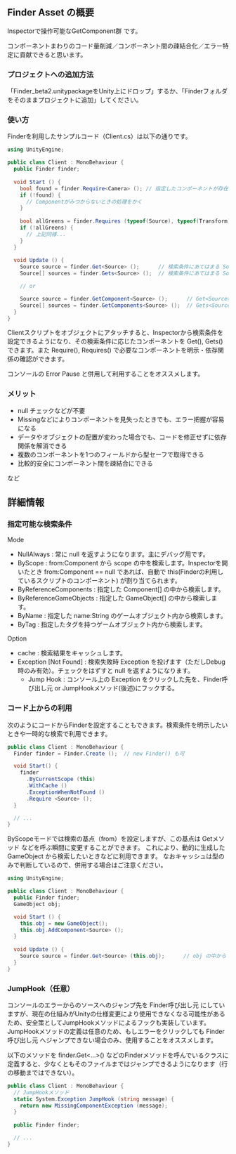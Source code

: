 ## Finder Asset の概要
Inspectorで操作可能なGetComponent群 です。

コンポーネントまわりのコード量削減／コンポーネント間の疎結合化／エラー特定に貢献できると思います。

### プロジェクトへの追加方法
「Finder_beta2.unitypackageをUnity上にドロップ」するか、「Finderフォルダをそのままプロジェクトに追加」してください。

### 使い方
Finderを利用したサンプルコード（Client.cs）は以下の通りです。

```c#:Client.cs
using UnityEngine;

public class Client : MonoBehaviour {
  public Finder finder;
  
  void Start () {
    bool found = finder.Require<Camera> (); // 指定したコンポーネントが存在しない場合は Exception or false
    if (!found) {
      // Componentがみつからないときの処理をかく
    }
      
    bool allGreens = finder.Requires (typeof(Source), typeof(Transform));  // 複数のコンポーネントを同時に指定できる
    if (!allGreens) {
      // 上記同様...
    }
  }
  
  void Update () {
    Source source = finder.Get<Source> ();      // 検索条件にあてはまる Sourceコンポーネント を1つ取得
    Source[] sources = finder.Gets<Source> ();  // 検索条件にあてはまる Sourceコンポーネント をすべて取得

    // or

    Source source = finder.GetComponent<Source> ();      // Get<Source>() と同等
    Source[] sources = finder.GetComponents<Source> ();  // Gets<Source>() と同等
  }
}
```

Clientスクリプトをオブジェクトにアタッチすると、Inspectorから検索条件を設定できるようになり、その検索条件に応じたコンポーネントを Get(), Gets() できます。また Require(), Requires() で必要なコンポーネントを明示・依存関係の確認ができます。

コンソールの Error Pause と併用して利用することをオススメします。

### メリット
* null チェックなどが不要
* Missingなどによりコンポーネントを見失ったときでも、エラー把握が容易になる
* データやオブジェクトの配置が変わった場合でも、コードを修正せずに依存関係を解消できる
* 複数のコンポーネントを1つのフィールドから型セーフで取得できる
* 比較的安全にコンポーネント間を疎結合にできる

など


## 詳細情報

### 指定可能な検索条件
Mode

* NullAlways : 常に null を返すようになります。主にデバッグ用です。
* ByScope : from:Component から scope の中を検索します。Inspectorを開いたとき from:Component == null であれば、自動で this(Finderの利用しているスクリプトのコンポーネント) が割り当てられます。
* ByReferenceComponents : 指定した Component[] の中から検索します。
* ByReferenceGameObjects : 指定した GameObject[] の中から検索します。
* ByName : 指定した name:String のゲームオブジェクト内から検索します。
* ByTag : 指定したタグを持つゲームオブジェクト内から検索します。

Option

* cache : 検索結果をキャッシュします。
* Exception [Not Found] : 検索失敗時 Exception を投げます（ただしDebug時のみ有効）。チェックをはずすと null を返すようになります。
  - Jump Hook : コンソール上の Exception をクリックした先を、Finder呼び出し元 or JumpHookメソッド(後述)にフックする。

### コード上からの利用
次のようにコードからFinderを設定することもできます。検索条件を明示したいときや一時的な検索で利用できます。

```c#:Client.cs
public class Client : MonoBehaviour {
  Finder finder = Finder.Create ();  // new Finder() も可

  void Start() {
    finder
      .ByCurrentScope (this)
      .WithCache ()
      .ExceptionWhenNotFound ()
      .Require <Source> ();
  }

  // ...
}
```

ByScopeモードでは検索の基点（from）を設定しますが、この基点は Getメソッド などを呼ぶ瞬間に変更することができます。
これにより、動的に生成した GameObject から検索したいときなどに利用できます。
なおキャッシュは型のみで判断しているので、併用する場合はご注意ください。

```c#:Client.cs
using UnityEngine;

public class Client : MonoBehaviour {
  public Finder finder;
  GameObject obj;

  void Start () {
    this.obj = new GameObject();
    this.obj.AddComponent<Source> ();
  }
  
  void Update () {
    Source source = finder.Get<Source> (this.obj);      // obj の中から Source を検索
  }
}
```

### JumpHook（任意）
コンソールのエラーからのソースへのジャンプ先を Finder呼び出し元 にしていますが、現在の仕組みがUnityの仕様変更により使用できなくなる可能性があるため、安全策としてJumpHookメソッドによるフックも実装しています。JumpHookメソッドの定義は任意のため、もしエラーをクリックしても Finder呼び出し元 へジャンプできない場合のみ、使用することをオススメします。

以下のメソッドを finder.Get<...>() などのFinderメソッドを呼んでいるクラスに定義すると、少なくともそのファイルまではジャンプできるようになります（行の移動まではできない）。

```c#:Client.cs
public class Client : MonoBehaviour {
  // JumpHookメソッド
  static System.Exception JumpHook (string message) {
    return new MissingComponentException (message);
  }
  
  public Finder finder;

  // ...
}
```
